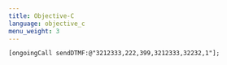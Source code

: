 ```yaml
---
title: Objective-C
language: objective_c
menu_weight: 3
---
```


```objective_c
[ongoingCall sendDTMF:@"3212333,222,399,3212333,32232,1"];
```
